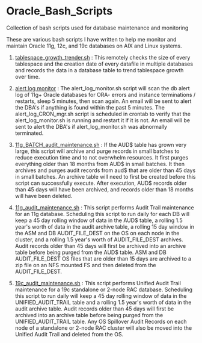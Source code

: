 # Oracle_Bash_Scripts
Collection of bash scripts used for database maintenance and monitoring  

These are various bash scripts I have written to help me monitor and maintain Oracle 11g, 12c, and 19c databases on AIX and Linux systems.

1. [tablespace_growth_trender.sh](/scripts/tablespace_growth_trender.sh) : This remotely checks the size of every tablespace and the creation date of every datafile in multiple databases and records the data in a database table to trend tablespace growth over time. 

2. [alert log monitor](/scripts/alert_log_monitor/) : The alert_log_monitor.sh script will scan the db alert log of 11g+ Oracle databases for ORA- errors and instance terminations / restarts, sleep 5 minutes, then scan again. An email will be sent to alert the DBA's if anything is found within the past 5 minutes. The alert_log_CRON_mgr.sh script is scheduled in crontab to verify that the alert_log_monitor.sh is running and restart it if it is not. An email will be sent to alert the DBA's if alert_log_monitor.sh was abnormally terminated. 

3. [11g_BATCH_audit_maintenance.sh](/scripts/11g_BATCH_audit_maintenance.sh) : If the AUD$ table has grown very large, this script will archive and purge records in small batches to reduce execution time and to not overwhelm resources. It first purges everything older than 18 months from AUD$ in small batches. It then archives and purges audit records from aud$ that are older than 45 days in small batches. An archive table will need to first be created before this script can successfully execute. After execution, AUD$ records older than 45 days will have been archived, and records older than 18 months will have been deleted.  

4. [11g_audit_maintenance.sh](/scripts/11g_audit_maintenance.sh) : This script performs Audit Trail maintenance for an 11g database. Scheduling this script to run daily for each DB will keep a 45 day rolling window of data in the AUD$ table, a rolling 1.5 year's worth of data in the audit archive table, a rolling 15 day window in the ASM and DB AUDIT_FILE_DEST on the OS on each node in the cluster, and a rolling 1.5 year's worth of AUDIT_FILE_DEST archives. Audit records older than 45 days will first be archived into an archive table before being purged from the AUD$ table. ASM and DB AUDIT_FILE_DEST OS files that are older than 15 days are archived to a zip file on an NFS mounted FS and then deleted from the AUDIT_FILE_DEST. 

5. [19c_audit_maintenance.sh](/scripts/19c_audit_maintenance.sh) : This script performs Unified Audit Trail maintenance for a 19c standalone or 2-node RAC database. Scheduling this script to run daily will keep a 45 day rolling window of data in the UNIFIED_AUDIT_TRAIL table and a rolling 1.5 year's worth of data in the audit archive table. Audit records older than 45 days will first be archived into an archive table before being purged from the UNIFIED_AUDIT_TRAIL table. Any OS Spillover Audit Records on each node of a standalone or 2-node RAC cluster will also be moved into the Unified Audit Trail and deleted from the OS.
